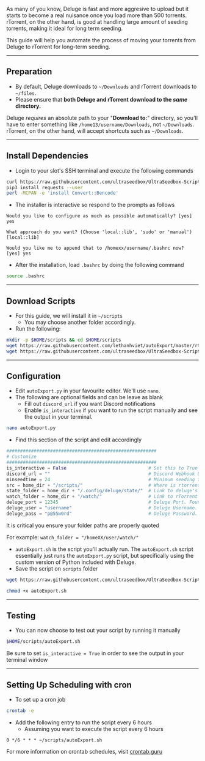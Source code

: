 As many of you know, Deluge is fast and more aggresive to upload but it starts to become a real nuisance once you load more than 500 torrents. rTorrent, on the other hand, is good at handling large amount of seeding torrents, making it ideal for long term seeding.

This guide will help you automate the process of moving your torrents from Deluge to rTorrent for long-term seeding.

***

## Preparation

* By default, Deluge downloads to `~/Downloads` and rTorrent downloads to `~/files`.
* Please ensure that **both Deluge and rTorrent download to the _same_ directory.**

<c><p class="callout info">Deluge _requires_ an absolute path to your "**Download to:**" directory, so you'll have to enter something like `/home13/username/Downloads`, not `~/Downloads`. rTorrent, on the other hand, will accept shortcuts such as `~/Downloads`.</p></c>

***

## Install Dependencies

* Login to your slot's SSH terminal and execute the following commands

```sh
curl https://raw.githubusercontent.com/ultraseedbox/UltraSeedbox-Scripts/master/deluge-rtorrent/pip-install.sh | bash
pip3 install requests --user
perl -MCPAN -e 'install Convert::Bencode'
```

* The installer is interactive so respond to the prompts as follows

`Would you like to configure as much as possible automatically? [yes] yes`

`What approach do you want? (Choose 'local::lib', 'sudo' or 'manual')[local::lib]`

`Would you like me to append that to /homexx/username/.bashrc now? [yes] yes`

* After the installation, load `.bashrc` by doing the following command

```sh
source .bashrc
```

***

## Download Scripts

* For this guide, we will install it in `~/scripts`
  * You may choose another folder accordingly.
* Run the following:

```sh
mkdir -p $HOME/scripts && cd $HOME/scripts
wget https://raw.githubusercontent.com/lethanhviet/autoExport/master/rtorrent_fast_resume.pl
wget https://raw.githubusercontent.com/ultraseedbox/UltraSeedbox-Scripts/master/deluge-rtorrent/autoExport.py
```

***

## Configuration

* Edit `autoExport.py` in your favourite editor. We'll use `nano`.
* The following are optional fields and can be leave as blank
  * Fill out `discord_url` if you want Discord notifications
  * Enable `is_interactive` if you want to run the script manually and see the output in your terminal.

```sh
nano autoExport.py
```

* Find this section of the script and edit accordingly

```py
#######################################################
# Customize
#######################################################
is_interactive = False 								# Set this to True to allow direct output or set to False for cron
discord_url = "" 									# Discord Webhook URL
minseedtime = 24 									# Minimum seeding time (in hours)
src = home_dir + "/scripts/" 						# Where is rtorrent_fast_resume.pl kept?
state_folder = home_dir + "/.config/deluge/state/" 	# Link to deluge's state folder
watch_folder = home_dir + "/watch/" 				# Link to rTorrent's watch folder
deluge_port = 12345 								# Deluge Port. Found under "Remote client access" section in UCP
deluge_user = "username" 							# Deluge Username. Found under "Remote client access" section in UCP
deluge_pass = "p@55w0rd" 							# Deluge Password. Found under "Remote client access" section in UCP
```

It is critical you ensure your folder paths are properly quoted

For example: `watch_folder = "/homeXX/user/watch/"`

* `autoExport.sh` is the script you'll actually run. The `autoExport.sh` script essentially just runs the `autoExport.py` script, but specifically using the custom version of Python included with Deluge.
* Save the script on `scripts` folder

```sh
wget https://raw.githubusercontent.com/ultraseedbox/UltraSeedbox-Scripts/master/deluge-rtorrent/autoExport.sh
```

```sh
chmod +x autoExport.sh
```

***

## Testing

* You can now choose to test out your script by running it manually

```sh
$HOME/scripts/autoExport.sh
```

Be sure to set `is_interactive = True` in order to see the output in your terminal window

***

## Setting Up Scheduling with cron

* To set up a cron job

```sh
crontab -e
```

* Add the following entry to run the script every 6 hours
  * Assuming you want to execute the script every 6 hours

```
0 */6 * * * ~/scripts/autoExport.sh
```

<c><p class="callout info">For more information on crontab schedules, visit [crontab.guru](https://crontab.guru/)</p></c>